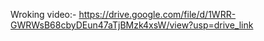 Wroking video:-
https://drive.google.com/file/d/1WRR-GWRWsB68cbyDEun47aTjBMzk4xsW/view?usp=drive_link
